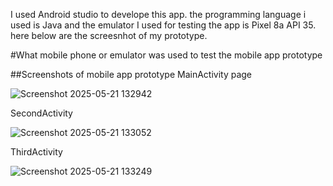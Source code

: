 I used Android studio to develope this app. the programming language i used is Java and the emulator I used for testing the app is Pixel 8a API 35.  here below are the screesnhot of my prototype.

#What mobile phone or emulator was used to test the mobile app prototype

##Screenshots of mobile app prototype
MainActivity page

![Screenshot 2025-05-21 132942](https://github.com/user-attachments/assets/c06bea64-9019-4783-adc3-31a30a0c07ce)

SecondActivity

![Screenshot 2025-05-21 133052](https://github.com/user-attachments/assets/d97ea079-b770-4a9a-bca5-a30c52f66ae0)

ThirdActivity

![Screenshot 2025-05-21 133249](https://github.com/user-attachments/assets/ee610f19-f973-472d-8cd5-3824b84272b3)
